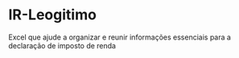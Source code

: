 # IR-Leogitimo
Excel que ajude a organizar e reunir informações essenciais para a declaração de imposto de renda

